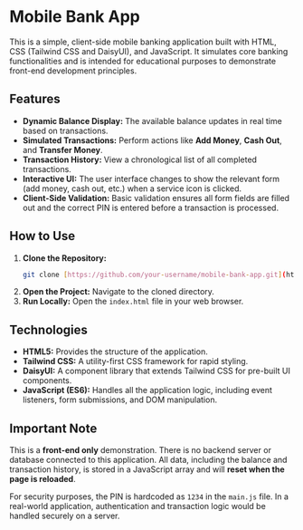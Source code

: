 # Mobile Bank App

This is a simple, client-side mobile banking application built with HTML, CSS (Tailwind CSS and DaisyUI), and JavaScript. It simulates core banking functionalities and is intended for educational purposes to demonstrate front-end development principles.

## Features

- **Dynamic Balance Display:** The available balance updates in real time based on transactions.
- **Simulated Transactions:** Perform actions like **Add Money**, **Cash Out**, and **Transfer Money**.
- **Transaction History:** View a chronological list of all completed transactions.
- **Interactive UI:** The user interface changes to show the relevant form (add money, cash out, etc.) when a service icon is clicked.
- **Client-Side Validation:** Basic validation ensures all form fields are filled out and the correct PIN is entered before a transaction is processed.

## How to Use

1.  **Clone the Repository:**
    ```bash
    git clone [https://github.com/your-username/mobile-bank-app.git](https://github.com/your-username/mobile-bank-app.git)
    ```
2.  **Open the Project:** Navigate to the cloned directory.
3.  **Run Locally:** Open the `index.html` file in your web browser.

## Technologies

- **HTML5:** Provides the structure of the application.
- **Tailwind CSS:** A utility-first CSS framework for rapid styling.
- **DaisyUI:** A component library that extends Tailwind CSS for pre-built UI components.
- **JavaScript (ES6):** Handles all the application logic, including event listeners, form submissions, and DOM manipulation.

## Important Note

This is a **front-end only** demonstration. There is no backend server or database connected to this application. All data, including the balance and transaction history, is stored in a JavaScript array and will **reset when the page is reloaded**.

For security purposes, the PIN is hardcoded as `1234` in the `main.js` file. In a real-world application, authentication and transaction logic would be handled securely on a server.
